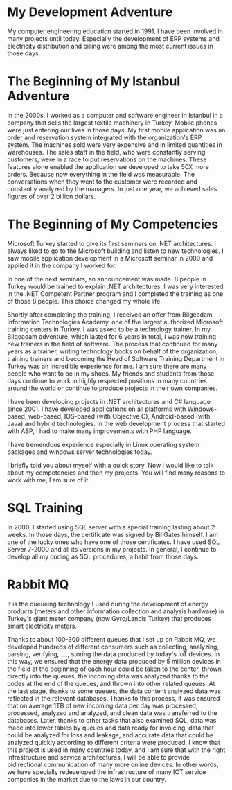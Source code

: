 # My Development Adventure
My computer engineering education started in 1991. I have been involved in many projects until today. Especially the development of ERP systems and electricity distribution and billing were among the most current issues in those days.
# The Beginning of My Istanbul Adventure
In the 2000s, I worked as a computer and software engineer in Istanbul in a company that sells the largest textile machinery in Turkey. Mobile phones were just entering our lives in those days. My first mobile application was an order and reservation system integrated with the organization's ERP system. The machines sold were very expensive and in limited quantities in warehouses. The sales staff in the field, who were constantly serving customers, were in a race to put reservations on the machines. These features alone enabled the application we developed to take 50X more orders. Because now everything in the field was measurable. The conversations when they went to the customer were recorded and constantly analyzed by the managers. In just one year, we achieved sales figures of over 2 billion dollars.
# The Beginning of My Competencies
Microsoft Turkey started to give its first seminars on .NET architectures. I always liked to go to the Microsoft building and listen to new technologies. I saw mobile application development in a Microsoft seminar in 2000 and applied it in the company I worked for.

In one of the next seminars, an announcement was made. 8 people in Turkey would be trained to explain .NET architectures. I was very interested in the .NET Competent Partner program and I completed the training as one of those 8 people. This choice changed my whole life.

Shortly after completing the training, I received an offer from Bilgeadam Information Technologies Academy, one of the largest authorized Microsoft training centers in Turkey. I was asked to be a technology trainer. In my Bilgeadam adventure, which lasted for 6 years in total, I was now training new trainers in the field of software. The process that continued for many years as a trainer, writing technology books on behalf of the organization, training trainers and becoming the Head of Software Training Department in Turkey was an incredible experience for me. I am sure there are many people who want to be in my shoes. My friends and students from those days continue to work in highly respected positions in many countries around the world or continue to produce projects in their own companies.

I have been developing projects in .NET architectures and C# language since 2001. I have developed applications on all platforms with Windows-based, web-based, IOS-based (with Objective C), Android-based (with Java) and hybrid technologies. In the web development process that started with ASP, I had to make many improvements with PHP language. 

I have tremendous experience especially in Linux operating system packages and windows server technologies today. 

I briefly told you about myself with a quick story. Now I would like to talk about my competencies and then my projects. You will find many reasons to work with me, I am sure of it.

# SQL Training
In 2000, I started using SQL server with a special training lasting about 2 weeks. In those days, the certificate was signed by Bil Gates himself. I am one of the lucky ones who have one of those certificates.
I have used SQL Server 7-2000 and all its versions in my projects. In general, I continue to develop all my coding as SQL procedures, a habit from those days.

# Rabbit MQ
It is the queueing technology I used during the development of energy products (meters and other information collection and analysis hardware) in Turkey's giant meter company (now Gyro/Landis Turkey) that produces smart electricity meters. 

Thanks to about 100-300 different queues that I set up on Rabbit MQ, we developed hundreds of different consumers such as collecting, analyzing, parsing, verifying, ...., storing the data produced by today's IoT devices. In this way, we ensured that the energy data produced by 5 million devices in the field at the beginning of each hour could be taken to the center, thrown directly into the queues, the incoming data was analyzed thanks to the codes at the end of the queues, and thrown into other related queues. At the last stage, thanks to some queues, the data content analyzed data was reflected in the relevant databases. Thanks to this process, it was ensured that on average 1TB of new incoming data per day was processed, processed, analyzed and analyzed, and clean data was transferred to the databases. Later, thanks to other tasks that also examined SQL, data was made into lower tables by queues and data ready for invoicing, data that could be analyzed for loss and leakage, and accurate data that could be analyzed quickly according to different criteria were produced. I know that this project is used in many countries today, and I am sure that with the right infrastructure and service architectures, I will be able to provide bidirectional communication of many more online devices. In other words, we have specially redeveloped the infrastructure of many IOT service companies in the market due to the laws in our country.
